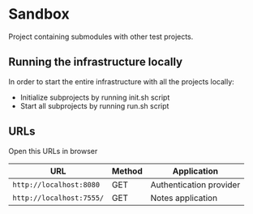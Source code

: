 # Sandbox

Project containing submodules with other test projects. 

## Running the infrastructure locally

In order to start the entire infrastructure with all the projects locally: 

- Initialize subprojects by running init.sh script
- Start all subprojects by running run.sh script

## URLs

Open this URLs in browser

|  URL |  Method | Application |
|----------|--------------|-----------|
|`http://localhost:8080`  			| GET |    Authentication provider |
|`http://localhost:7555/`             | GET |   Notes application |
